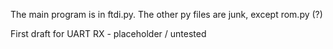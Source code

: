 The main program is in ftdi.py. The other py files are junk, except rom.py (?)

First draft for UART RX - placeholder / untested

